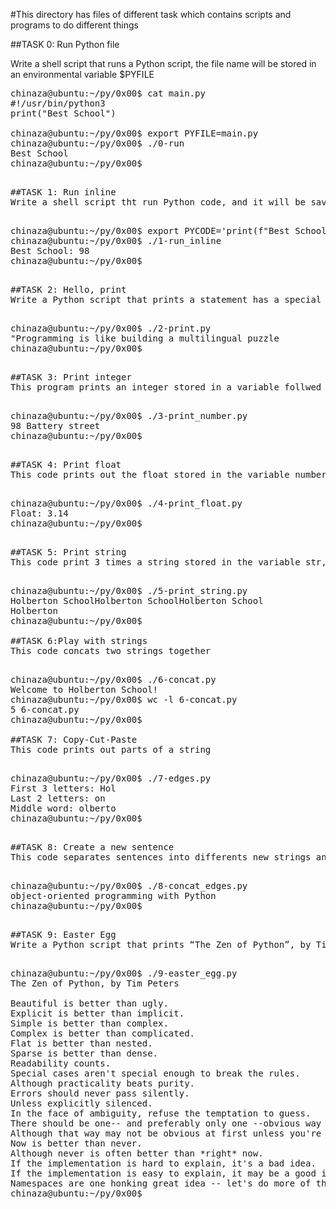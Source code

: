 #This directory has files of different task which contains scripts and programs to do different things

##TASK 0: Run Python file

Write a shell script that runs a Python script, the file name will be stored in an environmental variable $PYFILE

<pre>
chinaza@ubuntu:~/py/0x00$ cat main.py
#!/usr/bin/python3
print("Best School")

chinaza@ubuntu:~/py/0x00$ export PYFILE=main.py
chinaza@ubuntu:~/py/0x00$ ./0-run
Best School
chinaza@ubuntu:~/py/0x00$
<pre>

##TASK 1: Run inline
Write a shell script tht run Python code, and it will be saved in the environment variable $PYCODE

<pre>
chinaza@ubuntu:~/py/0x00$ export PYCODE='print(f"Best School: {88+10}")'
chinaza@ubuntu:~/py/0x00$ ./1-run_inline 
Best School: 98
chinaza@ubuntu:~/py/0x00$ 
<pre>

##TASK 2: Hello, print
Write a Python script that prints a statement has a special character followed by a new line using the function "print"

<pre>
chinaza@ubuntu:~/py/0x00$ ./2-print.py 
"Programming is like building a multilingual puzzle
chinaza@ubuntu:~/py/0x00$
<pre>

##TASK 3: Print integer
This program prints an integer stored in a variable follwed by a string the a new line

<pre>
chinaza@ubuntu:~/py/0x00$ ./3-print_number.py
98 Battery street
chinaza@ubuntu:~/py/0x00$
<pre>

##TASK 4: Print float
This code prints out the float stored in the variable number with a precision of 2 digits

<pre>
chinaza@ubuntu:~/py/0x00$ ./4-print_float.py
Float: 3.14
chinaza@ubuntu:~/py/0x00$ 
<pre>

##TASK 5: Print string
This code print 3 times a string stored in the variable str, followed by its first 9 characters.print 3 times a string stored in the variable str, followed by its first 9 characters.

<pre>
chinaza@ubuntu:~/py/0x00$ ./5-print_string.py 
Holberton SchoolHolberton SchoolHolberton School
Holberton
chinaza@ubuntu:~/py/0x00$ 

##TASK 6:Play with strings
This code concats two strings together

<pre>
chinaza@ubuntu:~/py/0x00$ ./6-concat.py
Welcome to Holberton School!
chinaza@ubuntu:~/py/0x00$ wc -l 6-concat.py
5 6-concat.py
chinaza@ubuntu:~/py/0x00$

##TASK 7: Copy-Cut-Paste
This code prints out parts of a string

<pre>
chinaza@ubuntu:~/py/0x00$ ./7-edges.py
First 3 letters: Hol
Last 2 letters: on
Middle word: olberto
chinaza@ubuntu:~/py/0x00$ 
<pre>

##TASK 8: Create a new sentence
This code separates sentences into differents new strings and concats them together to create a new sentence

<pre>
chinaza@ubuntu:~/py/0x00$ ./8-concat_edges.py
object-oriented programming with Python
chinaza@ubuntu:~/py/0x00$ 
<pre>

##TASK 9: Easter Egg
Write a Python script that prints “The Zen of Python”, by TimPeters, followed by a new line.

<pre>
chinaza@ubuntu:~/py/0x00$ ./9-easter_egg.py
The Zen of Python, by Tim Peters

Beautiful is better than ugly.
Explicit is better than implicit.
Simple is better than complex.
Complex is better than complicated.
Flat is better than nested.
Sparse is better than dense.
Readability counts.
Special cases aren't special enough to break the rules.
Although practicality beats purity.
Errors should never pass silently.
Unless explicitly silenced.
In the face of ambiguity, refuse the temptation to guess.
There should be one-- and preferably only one --obvious way to do it.
Although that way may not be obvious at first unless you're Dutch.
Now is better than never.
Although never is often better than *right* now.
If the implementation is hard to explain, it's a bad idea.
If the implementation is easy to explain, it may be a good idea.
Namespaces are one honking great idea -- let's do more of those!
chinaza@ubuntu:~/py/0x00$
<pre>
